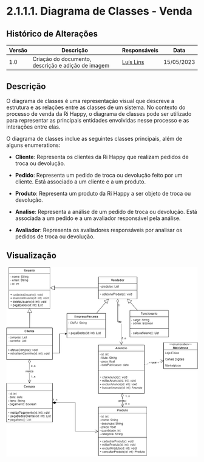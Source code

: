 # 2.1.1.1. Diagrama de Classes - Venda

## Histórico de Alterações

| Versão | Descrição                                          | Responsáveis                                 | Data       |
| ------ | -------------------------------------------------- | -------------------------------------------- | ---------- |
| 1.0    | Criação do documento, descrição e adição de imagem | [Luís Lins](https://github.com/luisgaboardi) | 15/05/2023 |

## Descrição

O diagrama de classes é uma representação visual que descreve a estrutura e as relações entre as classes de um sistema. No contexto do processo de venda da Ri Happy, o diagrama de classes pode ser utilizado para representar as principais entidades envolvidas nesse processo e as interações entre elas.

O diagrama de classes inclue as seguintes classes principais, além de alguns enumerations:

- **Cliente**: Representa os clientes da Ri Happy que realizam pedidos de troca ou devolução.

- **Pedido**: Representa um pedido de troca ou devolução feito por um cliente. Está associado a um cliente e a um produto.

- **Produto**: Representa um produto da Ri Happy a ser objeto de troca ou devolução.

- **Analise**: Representa a análise de um pedido de troca ou devolução. Está associada a um pedido e a um avaliador responsável pela análise.

- **Avaliador**: Representa os avaliadores responsáveis por analisar os pedidos de troca ou devolução.

## Visualização

![Diagrama de Classes - Venda](../Imagens/DiagramaClasseVenda.png)
